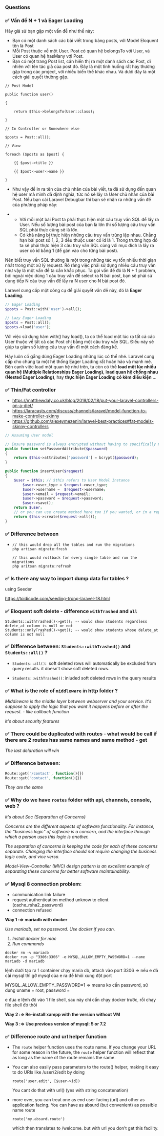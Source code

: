 ### Questions

### ✅ **Vấn đề N + 1 và Eager Loading**

Hãy giả sử bạn gặp một vấn đề như thế này:

- Bạn có một danh sách các bài viết trong bảng posts, với Model Eloquent tên là Post
- Mỗi Post thuộc về một User. Post có quan hệ belongsTo với User, và User có quan hệ hasMany với Post.
- Bạn có một trang Post list, cần hiển thị ra một danh sách các Post, dĩ nhiên với tên tác giả của post đó. Đây là một tình huống rất hay thường gặp trong các project, với nhiều biến thể khác nhau. Và dưới đây là một cách giải quyết thường gặp.

```
// Post Model

public function user()

{

    return $this->belongsTo(User::class);

}

// In Controller or Somewhere else

$posts = Post::all();

// View

foreach ($posts as $post) {

    {{ $post->title }}

    {{ $post->user->name }}

}
```



- Như vậy để in ra tên của chủ nhân của bài viết, ta đã sử dụng đến quan hệ user mà mình đã định nghĩa, tức nó sẽ lấy ra User chủ nhân của bài Post. Nếu bạn cài Laravel Debugbar thì bạn sẽ nhận ra những vấn đề của phương pháp này:

- - Với mỗi một bài Post ta phải thực hiện một câu truy vấn SQL để lấy ra User. Nếu số lượng bài post của bạn là lớn thì số lượng câu truy vấn SQL phải thực cũng sẽ là lớn.
  - Có khả năng bị thực hiện những câu truy vấn trùng lặp nhau. Chẳng hạn bài post số 1, 2, 3 đều thuộc user có id là 1. Trong trường hợp đó ta sẽ phải thực hiện 3 câu truy vấn SQL cùng với mục đích là lấy ra user có id bằng 1 (để gán vào cho từng bài post).

Nên biết truy vấn SQL thường là một trong những tác vụ tốn nhiều thời gian nhất trong một xử lý request. Rõ ràng việc phải sử dụng nhiều câu truy vấn như vậy là một vấn đề ta cần khắc phục. Ta gọi vấn đề đó là N + 1 problem, bởi ngoài việc dùng 1 câu truy vấn để select ra N bài post, bạn sẽ phải sử dụng tiếp N câu truy vấn để lấy ra N user cho N bài post đó.

Laravel cung cấp một công cụ để giải quyết vấn đề này, đó là **Eager Loading**.

```php
// Eager Loading
$posts = Post::with('user')->all();

// Lazy Eager Loading
$posts = Post::all();
$posts->load('user');
```

Với việc sử dụng hàm with() hay load(), ta có thể load một lúc ra tất cả các User thuộc về tất cả các Post chỉ bằng một câu truy vấn SQL. Điều này sẽ giúp ta giảm số lượng câu truy vấn đi một cách đáng kể.

Hãy luôn cố gắng dùng Eager Loading những lúc có thể nhé. Laravel cung cấp cho chúng ta một hệ thống Eager Loading rất hoàn hảo và mạnh mẽ. Bên cạnh việc load một quan hệ như trên, ta còn có thể **load một lúc nhiều quan hệ (Multiple Relationships Eager Loading)**, **load quan hệ chồng nhau (Nested Eager Loading)**, hay **thực hiện Eager Loading có kèm điều kiện** ...

### ✅ Thin/Fat controller

- https://matthewdaly.co.uk/blog/2018/02/18/put-your-laravel-controllers-on-a-diet/
- https://laracasts.com/discuss/channels/laravel/model-function-to-make-controller-skinny
- https://github.com/alexeymezenin/laravel-best-practices#fat-models-skinny-controllers

```php
// Assuming User model

// Ensure password is always encrypted without having to specifically make sure each time
public function setPasswordAttribute($password)
{
    return $this->attributes['password'] = bcrypt($password);
}

public function insertUser($request)
{
    $user = $this; // $this refers to User Model Instance
        $user->user_type = $request->user_type;
        $user->username =  $request->username;
        $user->email = $request->email;
        $user->password = $request->password;
        $user->save();
    return $user;
    // or you can use create method here too if you wanted, or in a repository, job, event anywhere you use the User Model
    return $this->create($request->all());
}
```



### ✅ Difference between

- ```
  // this would drop all the tables and run the migrations
  php artisan migrate:fresh
  ```

  ```
  // this would rollback for every single table and run the migrations
  php aritsan migrate:refresh
  
  ```

### ✅ Is there any way to import dump data for tables  ?

using Seeder

https://toidicode.com/seeding-trong-laravel-18.html

### ✅ Eloquent soft delete - difference `withTrashed` and `all`

```
Students::withTrashed()->get(); -- would show students regardless delete_at column is null or not
Students::onlyTrashed()->get(); -- would show students whose delete_at column is not null

```

### ✅ Difference between: `Students::withTrashed()` and `Students::all()` ?

- `Students::all()`:  soft deleted rows will automatically be excluded from query results. it doesn't show soft deleted rows.

- `Students::withTrashed()`: inluded soft deleted rows in the query results

  

### ✅ What is the role of `middleware` in http folder ?

*Middleware is the middle layer between webserver and your service. It's suppose to apply the logic that  you want it happens before or after the request. - like callback function*

*it's about security features*



### ✅ There could be duplicated with routes - what would be call if there are 2 routes has same names and same method - get

*The last delaration will win*



### ✅ Difference between: 

```php
Route::get('/contact', function(){})
Route::get('contact', function(){})
```

*They are the same*



### ✅ Why do we have `routes` folder with api, channels, console, web ?

*it's about Soc (Separation of Concerns)*

*Concerns are the different aspects of software functionality. For instance, the "business logic" of software is a concern, and the interface through which a person uses this logic is another.*

*The separation of concerns is keeping the code for each of these concerns separate. Changing the interface should not require changing the business logic code, and vice versa.*

*Model-View-Controller (MVC) design pattern is an excellent example of separating these concerns for better software maintainability.*



### ✅ Mysql 8 connection problem:

- communication link failure
- request authentication method unknow to client (cache_rsha2_password)
- connection refused

**Way 1 :=> mariadb with docker**

*Use mariadb, set no password. Use docker if you can.*

1. *Install docker for mac*
2. *Run commands*

```
docker rm -v mariadb
docker run -p "3306:3306" -e MYSQL_ALLOW_EMPTY_PASSWORD=1 --name mariadb -d mariadb

```

lệnh dưới tạo ra 1 container chạy maria db, attach vào port 3306 => nếu e đã cài mysql thì gỡ mysql của e ra để khỏi xung đột port

MYSQL_ALLOW_EMPTY_PASSWORD=1 => means ko cần password, sử dụng uname = root, password =

e đưa e lệnh đó vào 1 file shell, sau này chỉ cần chạy docker trước, rồi chạy file shell đó thôi

**Way 2 :=> Re-install xampp with the version without VM**

**Way 3 :=> Use previous version of mysql: 5 or 7.2**



### ✅ Difference route and url helper function

- The `route` helper function uses the route name. If you change your URL for some reason in the future, the `route` helper function will reflect that as long as the name of the route remains the same.

- You can also easily pass parameters to the route() helper, making it easy to do URIs like /user/2/edit by doing

  ```
  route('user.edit', [$user->id])
  ```

  You cant do that with url() (yes with string concatenation)

- more over, you can treat one as end user facing (url) and other as application facing. You can have as absurd (but convenient) as possible name route

  ```
  route('my.absurd.route') 
  ```

  which then translates to /welcome. but with url you don't get this facility.